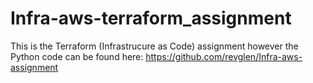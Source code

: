 # Infra-aws-terraform_assignment
This is the Terraform (Infrastrucure as Code) assignment however the Python code can be found here: https://github.com/revglen/Infra-aws-assignment
